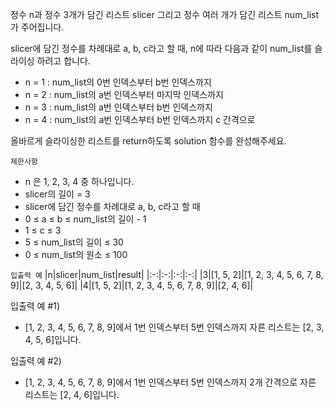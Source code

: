 정수 n과 정수 3개가 담긴 리스트 slicer 그리고 정수 여러 개가 담긴 리스트 num_list가 주어집니다. 

slicer에 담긴 정수를 차례대로 a, b, c라고 할 때, n에 따라 다음과 같이 num_list를 슬라이싱 하려고 합니다.
- n = 1 : num_list의 0번 인덱스부터 b번 인덱스까지
- n = 2 : num_list의 a번 인덱스부터 마지막 인덱스까지
- n = 3 : num_list의 a번 인덱스부터 b번 인덱스까지
- n = 4 : num_list의 a번 인덱스부터 b번 인덱스까지 c 간격으로

올바르게 슬라이싱한 리스트를 return하도록 solution 함수를 완성해주세요.

`제한사항`
- n 은 1, 2, 3, 4 중 하나입니다.
- slicer의 길이 = 3
- slicer에 담긴 정수를 차례대로 a, b, c라고 할 때
- 0 ≤ a ≤ b ≤ num_list의 길이 - 1
- 1 ≤ c ≤ 3
- 5 ≤ num_list의 길이 ≤ 30
- 0 ≤ num_list의 원소 ≤ 100

`입출력 예`
|n|slicer|num_list|result|
|:-:|:-:|:-:|:-:|
|3|[1, 5, 2]|[1, 2, 3, 4, 5, 6, 7, 8, 9]|[2, 3, 4, 5, 6]|
|4|[1, 5, 2]|[1, 2, 3, 4, 5, 6, 7, 8, 9]|[2, 4, 6]|

입출력 예 #1)
- [1, 2, 3, 4, 5, 6, 7, 8, 9]에서 1번 인덱스부터 5번 인덱스까지 자른 리스트는 [2, 3, 4, 5, 6]입니다.

입출력 예 #2)
- [1, 2, 3, 4, 5, 6, 7, 8, 9]에서 1번 인덱스부터 5번 인덱스까지 2개 간격으로 자른 리스트는 [2, 4, 6]입니다.
